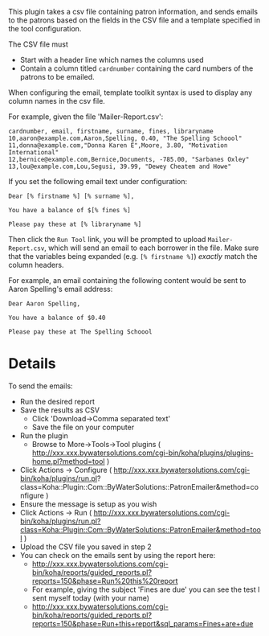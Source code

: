 This plugin takes a csv file containing patron information, and sends emails to the patrons based on the fields in the CSV file and a template specified in the tool configuration.

The CSV file must 

- Start with a header line which names the columns used
- Contain a column titled `cardnumber` containing the card numbers of the patrons to be emailed.

When configuring the email, template toolkit syntax is used to display any column names in the csv file.

For example, given the file 'Mailer-Report.csv':

    cardnumber, email, firstname, surname, fines, libraryname
    10,aaron@example.com,Aaron,Spelling, 0.40, "The Spelling Schoool"
    11,donna@example.com,"Donna Karen E",Moore, 3.80, "Motivation International"
    12,bernice@example.com,Bernice,Documents, -785.00, "Sarbanes Oxley"
    13,lou@example.com,Lou,Segusi, 39.99, "Dewey Cheatem and Howe"

If you set the following email text under configuration:

    Dear [% firstname %] [% surname %],

    You have a balance of $[% fines %]

    Please pay these at [% libraryname %] 

Then click the `Run Tool` link, you will be prompted to upload `Mailer-Report.csv`, which will send an email to each borrower in the file. Make sure that the variables being expanded (e.g. `[% firstname %]`) *exactly* match the column headers.

For example, an email containing the following content would be sent to Aaron Spelling's email address: 

    Dear Aaron Spelling,

    You have a balance of $0.40

    Please pay these at The Spelling Schoool
    
# Details    
To send the emails:
* Run the desired report
* Save the results as CSV
  * Click 'Download->Comma separated text'
  * Save the file on your computer
* Run the plugin
  * Browse to More->Tools->Tool plugins ( http://xxx.xxx.bywatersolutions.com/cgi-bin/koha/plugins/plugins-home.pl?method=tool )
 * Click Actions -> Configure ( http://xxx.xxx.bywatersolutions.com/cgi-bin/koha/plugins/run.pl? class=Koha::Plugin::Com::ByWaterSolutions::PatronEmailer&method=configure )
 * Ensure the message is setup as you wish
 * Click Actions -> Run ( http://xxx.xxx.bywatersolutions.com/cgi-bin/koha/plugins/run.pl?class=Koha::Plugin::Com::ByWaterSolutions::PatronEmailer&method=tool )
 * Upload the CSV file you saved in step 2
 * You can check on the emails sent by using the report here:
   * http://xxx.xxx.bywatersolutions.com/cgi-bin/koha/reports/guided_reports.pl?reports=150&phase=Run%20this%20report
   * For example, giving the subject 'Fines are due' you can see the test I sent myself today (with your name)
   * http://xxx.xxx.bywatersolutions.com/cgi-bin/koha/reports/guided_reports.pl?reports=150&phase=Run+this+report&sql_params=Fines+are+due


